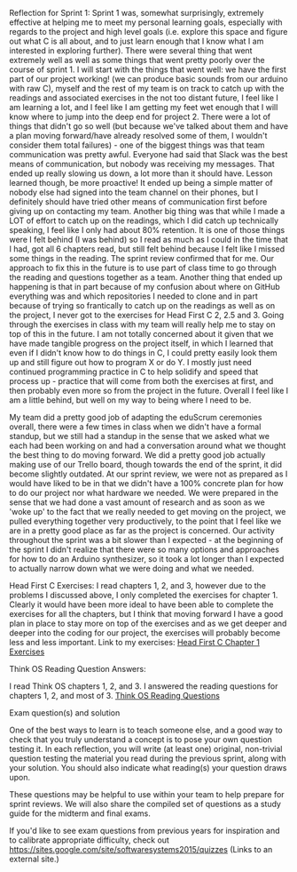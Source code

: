 Reflection for Sprint 1:
Sprint 1 was, somewhat surprisingly, extremely effective at helping me to meet my personal learning goals, especially with regards to the project and high level goals (i.e. explore this space and figure out what C is all about, and to just learn enough that I know what I am interested in exploring further).
There were several thing that went extremely well as well as some things that went pretty poorly over the course of sprint 1. I will start with the things that went well: we have the first part of our project working! (we can produce basic sounds from our arduino with raw C), myself and the rest of my team is on track to catch up with the readings and associated exercises in the not too distant future, I feel like I am learning a lot, and I feel like I am getting my feet wet enough that I will know where to jump into the deep end for project 2. There were a lot of things that didn't go so well (but because we've talked about them and have a plan moving forward/have already resolved some of them, I wouldn't consider them total failures) - one of the biggest things was that team communication was pretty awful. Everyone had said that Slack was the best means of communication, but nobody was receiving my messages. That ended up really slowing us down, a lot more than it should have. Lesson learned though, be more proactive! It ended up being a simple matter of nobody else had signed into the team channel on their phones, but I definitely should have tried other means of communication first before giving up on contacting my team. Another big thing was that while I made a LOT of effort to catch up on the readings, which I did catch up technically speaking, I feel like I only had about 80% retention. It is one of those things were I felt behind (I was behind) so I read as much as I could in the time that I had, got all 6 chapters read, but still felt behind because I felt like I missed some things in the reading. The sprint review confirmed that for me. Our approach to fix this in the future is to use part of class time to go through the reading and questions together as a team. Another thing that ended up happening is that in part because of my confusion about where on GitHub everything was and which repositories I needed to clone and in part because of trying so frantically to catch up on the readings as well as on the project, I never got to the exercises for Head First C 2, 2.5 and 3. Going through the exercises in class with my team will really help me to stay on top of this in the future. I am not totally concerned about it given that we have made tangible progress on the project itself, in which I learned that even if I didn't know how to do things in C, I could pretty easily look them up and still figure out how to program X or do Y. I mostly just need continued programming practice in C to help solidify and speed that process up - practice that will come from both the exercises at first, and then probably even more so from the project in the future. Overall I feel like I am a little behind, but well on my way to being where I need to be.

My team did a pretty good job of adapting the eduScrum ceremonies overall, there were a few times in class when we didn't have a formal standup, but we still had a standup in the sense that we asked what we each had been working on and had a conversation around what we thought the best thing to do moving forward. We did a pretty good job actually making use of our Trello board, though towards the end of the sprint, it did become slightly outdated. At our sprint review, we were not as prepared as I would have liked to be in that we didn't have a 100% concrete plan for how to do our project nor what hardware we needed. We were prepared in the sense that we had done a vast amount of research and as soon as we 'woke up' to the fact that we really needed to get moving on the project, we pulled everything together very productively, to the point that I feel like we are in a pretty good place as far as the project is concerned. Our activity throughout the sprint was a bit slower than I expected - at the beginning of the sprint I didn't realize that there were so many options and approaches for how to do an Arduino synthesizer, so it took a lot longer than I expected to actually narrow down what we were doing and what we needed.

Head First C Exercises:
I read chapters 1, 2, and 3, however due to the problems I discussed above, I only completed the exercises for chapter 1. Clearly it would have been more ideal to have been able to complete the exercises for all the chapters, but I think that moving forward I have a good plan in place to stay more on top of the exercises and as we get deeper and deeper into the coding for our project, the exercises will probably become less and less important. Link to my exercises: [Head First C Chapter 1 Exercises](exercises/ex01)


Think OS Reading Question Answers:

I read Think OS chapters 1, 2, and 3. I answered the reading questions for chapters 1, 2, and most of 3.
[Think OS Reading Questions](../../reading_questions/thinkos.md)

 

Exam question(s) and solution

One of the best ways to learn is to teach someone else, and a good way to check that you truly understand a concept is to pose your own question testing it. In each reflection, you will write (at least one) original, non-trivial question testing the material you read during the previous sprint, along with your solution. You should also indicate what reading(s) your question draws upon.

These questions may be helpful to use within your team to help prepare for sprint reviews. We will also share the compiled set of questions as a study guide for the midterm and final exams.

If you'd like to see exam questions from previous years for inspiration and to calibrate appropriate difficulty, check out https://sites.google.com/site/softwaresystems2015/quizzes (Links to an external site.)

 
